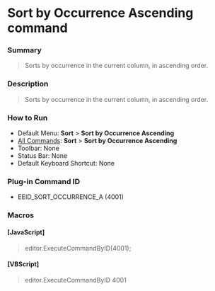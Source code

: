 # Sort by Occurrence Ascending command

### Summary

> Sorts by occurrence in the current column, in ascending order.

### Description

> Sorts by occurrence in the current column, in ascending order.

### How to Run

- Default Menu: **Sort** \> **Sort by Occurrence Ascending**
- [All Commands](../tools/all_commands): **Sort** \> **Sort by Occurrence Ascending**
- Toolbar: None
- Status Bar: None
- Default Keyboard Shortcut: None

### Plug-in Command ID

- EEID\_SORT\_OCCURRENCE\_A (4001)

### Macros

#### \[JavaScript\]

> editor.ExecuteCommandByID(4001);

#### \[VBScript\]

> editor.ExecuteCommandByID 4001
